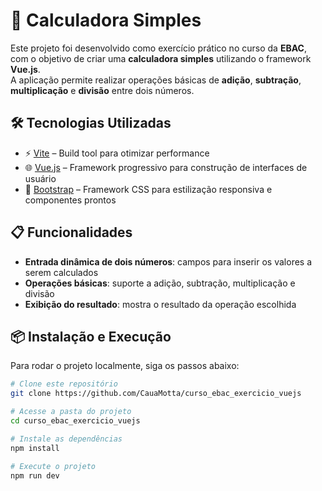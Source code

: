 # 🚀 Calculadora Simples

Este projeto foi desenvolvido como exercício prático no curso da **EBAC**, com o objetivo de criar uma **calculadora simples** utilizando o framework **Vue.js**.  
A aplicação permite realizar operações básicas de **adição**, **subtração**, **multiplicação** e **divisão** entre dois números.

## 🛠️ Tecnologias Utilizadas

- ⚡ [Vite](https://vitejs.dev/) – Build tool para otimizar performance
- 🌐 [Vue.js](https://vuejs.org/) – Framework progressivo para construção de interfaces de usuário
- 🎨 [Bootstrap](https://getbootstrap.com/) – Framework CSS para estilização responsiva e componentes prontos

## 📋 Funcionalidades

- **Entrada dinâmica de dois números**: campos para inserir os valores a serem calculados
- **Operações básicas**: suporte a adição, subtração, multiplicação e divisão
- **Exibição do resultado**: mostra o resultado da operação escolhida

## 📦 Instalação e Execução

Para rodar o projeto localmente, siga os passos abaixo:

```sh
# Clone este repositório
git clone https://github.com/CauaMotta/curso_ebac_exercicio_vuejs

# Acesse a pasta do projeto
cd curso_ebac_exercicio_vuejs

# Instale as dependências
npm install

# Execute o projeto
npm run dev
